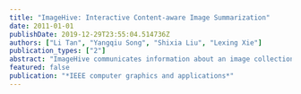 ```yaml
---
title: "ImageHive: Interactive Content-aware Image Summarization"
date: 2011-01-01
publishDate: 2019-12-29T23:55:04.514736Z
authors: ["Li Tan", "Yangqiu Song", "Shixia Liu", "Lexing Xie"]
publication_types: ["2"]
abstract: "ImageHive communicates information about an image collection by generating a summary image that preserves the relationships between images and avoids occluding their salient parts. It uses a constrained graph-layout algorithm first, to preserve image similarities and keep important parts visible, and then a constrained Voronoi tessellation algorithm to locally refine the layout and tile the image plane."
featured: false
publication: "*IEEE computer graphics and applications*"
---
```


